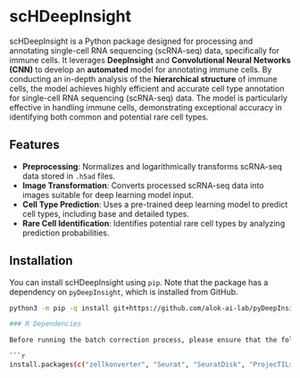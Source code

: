 # scHDeepInsight

scHDeepInsight is a Python package designed for processing and annotating single-cell RNA sequencing (scRNA-seq) data, specifically for immune cells. It leverages **DeepInsight** and **Convolutional Neural Networks (CNN)** to develop an **automated** model for annotating immune cells. By conducting an in-depth analysis of the **hierarchical structure** of immune cells, the model achieves highly efficient and accurate cell type annotation for single-cell RNA sequencing (scRNA-seq) data. The model is particularly effective in handling immune cells, demonstrating exceptional accuracy in identifying both common and potential rare cell types.

## Features

- **Preprocessing**: Normalizes and logarithmically transforms scRNA-seq data stored in `.h5ad` files.
- **Image Transformation**: Converts processed scRNA-seq data into images suitable for deep learning model input.
- **Cell Type Prediction**: Uses a pre-trained deep learning model to predict cell types, including base and detailed types.
- **Rare Cell Identification**: Identifies potential rare cell types by analyzing prediction probabilities.

## Installation

You can install scHDeepInsight using `pip`. Note that the package has a dependency on `pyDeepInsight`, which is installed from GitHub.

```bash
python3 -m pip -q install git+https://github.com/alok-ai-lab/pyDeepInsight.git#egg=pyDeepInsight

### R Dependencies

Before running the batch correction process, please ensure that the following R packages are installed:

```r
install.packages(c("zellkonverter", "Seurat", "SeuratDisk", "ProjecTILs", "Matrix", "data.table"))

